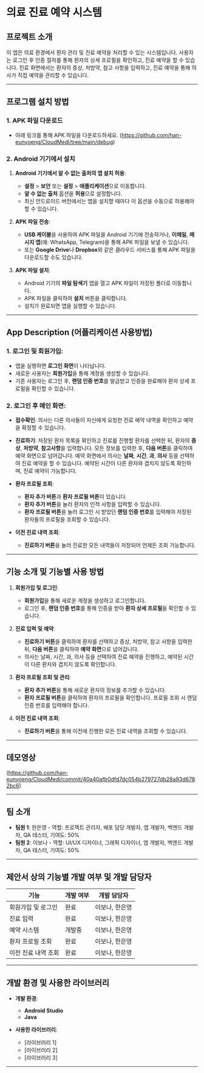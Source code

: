 # 의료 진료 예약 시스템

## 프로젝트 소개
이 앱은 의료 환경에서 환자 관리 및 진료 예약을 처리할 수 있는 시스템입니다. 사용자는 로그인 후 인증 절차를 통해 환자의 상세 프로필을 확인하고, 진료 예약을 할 수 있습니다. 진료 화면에서는 환자의 증상, 처방약, 참고 사항을 입력하고, 진료 예약을 통해 의사가 직접 예약을 관리할 수 있습니다.

---

## 프로그램 설치 방법

### 1. APK 파일 다운로드
- 아래 링크를 통해 APK 파일을 다운로드하세요.
(https://github.com/han-eunyoeng/CloudMedi/tree/main/debug)

### 2. Android 기기에서 설치

1. **Android 기기에서 알 수 없는 출처의 앱 설치 허용**:
   - **설정** > **보안** 또는 **설정** > **애플리케이션**으로 이동합니다.
   - **알 수 없는 출처** 옵션을 **허용**으로 설정합니다.
   - 최신 안드로이드 버전에서는 앱을 설치할 때마다 이 옵션을 수동으로 허용해야 할 수 있습니다.

2. **APK 파일 전송**:
   - **USB 케이블**을 사용하여 APK 파일을 Android 기기에 전송하거나, **이메일**, **메시지 앱**(예: WhatsApp, Telegram)을 통해 APK 파일을 보낼 수 있습니다.
   - 또는 **Google Drive**나 **Dropbox**와 같은 클라우드 서비스를 통해 APK 파일을 다운로드할 수도 있습니다.

3. **APK 파일 설치**:
   - Android 기기의 **파일 탐색기** 앱을 열고 APK 파일이 저장된 폴더로 이동합니다.
   - APK 파일을 클릭하여 **설치** 버튼을 클릭합니다.
   - 설치가 완료되면 앱을 실행할 수 있습니다.

---

## App Description (어플리케이션 사용방법)

### 1. **로그인 및 회원가입**:
   - 앱을 실행하면 **로그인 화면**이 나타납니다.
   - 새로운 사용자는 **회원가입**을 통해 계정을 생성할 수 있습니다.
   - 기존 사용자는 로그인 후, **랜덤 인증 번호**를 발급받고 인증을 완료해야 환자 상세 프로필을 확인할 수 있습니다.

### 2. **로그인 후 메인 화면**:

- **접수확인**: 의사는 다른 의사들이 자신에게 요청한 진료 예약 내역을 확인하고 예약을 확정할 수 있습니다.
  
- **진료하기**: 저장된 환자 목록을 확인하고 진료를 진행할 환자를 선택한 뒤, 환자의 **증상**, **처방약**, **참고사항**을 입력합니다. 모든 정보를 입력한 후, **다음 버튼**을 클릭하여 예약 화면으로 넘어갑니다. 예약 화면에서 의사는 **날짜**, **시간**, **과**, **의사** 등을 선택하여 진료 예약을 할 수 있습니다. 예약된 시간이 다른 환자와 겹치지 않도록 확인하며, 진료 예약이 가능합니다.

- **환자 프로필 조회**: 
   - **환자 추가 버튼**과 **환자 프로필 버튼**이 있습니다. 
   - **환자 추가 버튼**을 눌러 환자의 인적 사항을 입력할 수 있습니다. 
   - **환자 프로필 버튼**을 눌러 로그인 시 받았던 **랜덤 인증 번호**를 입력해야 저장된 환자들의 프로필을 조회할 수 있습니다.

- **이전 진료 내역 조회**: 
   - **진료하기 버튼**을 눌러 진료한 모든 내역들이 저장되어 언제든 조회 가능합니다.

---

## 기능 소개 및 기능별 사용 방법

1. **회원가입 및 로그인**:
   - **회원가입**을 통해 새로운 계정을 생성하고 로그인합니다.
   - 로그인 후, **랜덤 인증 번호**를 통해 인증을 받아 **환자 상세 프로필**을 확인할 수 있습니다.

2. **진료 입력 및 예약**:
   - **진료하기 버튼**을 클릭하여 환자를 선택하고 증상, 처방약, 참고 사항을 입력한 뒤, **다음 버튼**을 클릭하여 **예약 화면**으로 넘어갑니다.
   - 의사는 날짜, 시간, 과, 의사 등을 선택하여 진료 예약을 진행하고, 예약된 시간이 다른 환자와 겹치지 않도록 확인합니다.

3. **환자 프로필 조회 및 관리**:
   - **환자 추가 버튼**을 통해 새로운 환자의 정보를 추가할 수 있습니다.
   - **환자 프로필 버튼**을 클릭하여 환자의 프로필을 확인합니다. 프로필 조회 시 랜덤 인증 번호를 입력해야 합니다.

4. **이전 진료 내역 조회**:
   - **진료하기 버튼**을 통해 이전에 진행한 모든 진료 내역을 조회할 수 있습니다.

---

## 데모영상

(https://github.com/han-eunyoeng/CloudMedi/commit/40a40afb0dfd7dc054b279727db28a93d6782bc6)

---

## 팀 소개

- **팀원 1**: 한은영 - 역할: 프로젝트 관리자, 배포 담당 개발자, 앱 개발자, 백엔드 개발자, QA 테스터, 기여도: 50%
- **팀원 2**: 이보나 - 역할: UI/UX 디자이너, 그래픽 디자이너, 앱 개발자, 백엔드 개발자, QA 테스터, 기여도: 50%

---

## 제안서 상의 기능별 개발 여부 및 개발 담당자

| 기능                | 개발 여부 | 개발 담당자 |
|---------------------|-----------|---------------|
| 회원가입 및 로그인  | 완료      | 이보나, 한은영 |
| 진료 입력           | 완료      | 이보나, 한은영 |
| 예약 시스템         | 개발중    | 이보나, 한은영 |
| 환자 프로필 조회    | 완료      | 이보나, 한은영 |
| 이전 진료 내역 조회 | 완료      | 이보나, 한은영 |

---

## 개발 환경 및 사용한 라이브러리

- **개발 환경**:
  - **Android Studio**
  - **Java**

- **사용한 라이브러리**:
  - [라이브러리 1]
  - [라이브러리 2]
  - [라이브러리 3]

---
